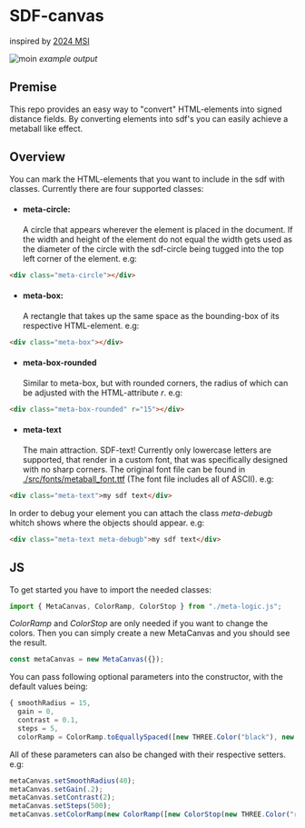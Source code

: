 # SDF-canvas
inspired by [2024 MSI](https://www.youtube.com/watch?v=ETQ9LME7UzQ)

![moin](https://github.com/PuuTzzA/sdf-canvas/blob/main/gifs/text.gif?raw=true)
*example output*

## Premise
This repo provides an easy way to "convert" HTML-elements into signed distance fields. By converting elements into sdf's you can easily achieve a metaball like effect. 

## Overview
You can mark the HTML-elements that you want to include in the sdf with classes. Currently there are four supported classes:

- #### meta-circle:
    A circle that appears wherever the element is placed in the document. If the width and height of the element do not equal the width gets used as the diameter of the circle with the sdf-circle being tugged into the top left corner of the element. e.g:
```html
<div class="meta-circle"></div>
```
- #### meta-box:
    A rectangle that takes up the same space as the bounding-box of its respective HTML-element. e.g:
```html
<div class="meta-box"></div>
```
- #### meta-box-rounded
    Similar to meta-box, but with rounded corners, the radius of which can be adjusted with the HTML-attribute _r_. e.g:
```html
<div class="meta-box-rounded" r="15"></div>
```
- #### meta-text 
    The main attraction. SDF-text! Currently only lowercase letters are supported, that render in a custom font, that was specifically designed with no sharp corners. The original font file can be found in [./src/fonts/metaball_font.ttf](./src/fonts/metaball_font.ttf) (The font file includes all of ASCII).
    e.g:
```html
<div class="meta-text">my sdf text</div>
```

In order to debug your element you can attach the class _meta-debugb_ whitch shows where the objects should appear. e.g:

```html
<div class="meta-text meta-debugb">my sdf text</div>
```

## JS
To get started you have to import the needed classes:
```js
import { MetaCanvas, ColorRamp, ColorStop } from "./meta-logic.js";
```
_ColorRamp_ and _ColorStop_ are only needed if you want to change the colors. 
Then you can simply create a new MetaCanvas and you should see the result.
```js
const metaCanvas = new MetaCanvas({});
```
You can pass following optional parameters into the constructor, with the default values being:
```js
{ smoothRadius = 15, 
  gain = 0, 
  contrast = 0.1, 
  steps = 5, 
  colorRamp = ColorRamp.toEquallySpaced([new THREE.Color("black"), new THREE.Color("white")]) }
```
All of these parameters can also be changed with their respective setters. e.g:
```js
metaCanvas.setSmoothRadius(40);
metaCanvas.setGain(.2);
metaCanvas.setContrast(2);
metaCanvas.setSteps(500);
metaCanvas.setColorRamp(new ColorRamp([new ColorStop(new THREE.Color("rgb(0, 0, 255)"), 0), new ColorStop(new THREE.Color("rgb(0, 255, 0)"), 1)]));
```
